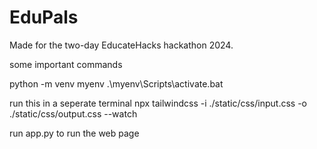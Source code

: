 # EduPals

Made for the two-day EducateHacks hackathon 2024.

some important commands

python -m venv myenv
.\myenv\Scripts\activate.bat

run this in a seperate terminal
npx tailwindcss -i ./static/css/input.css -o ./static/css/output.css --watch

run app.py to run the web page
